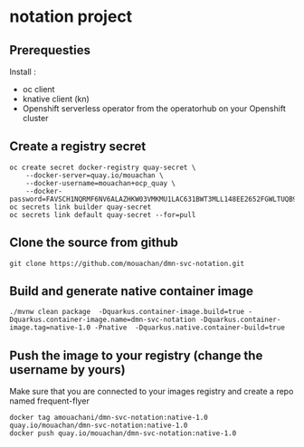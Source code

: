 # notation project

## Prerequesties 
Install :
- oc client
- knative client (kn)
- Openshift serverless operator from the operatorhub on your Openshift cluster

## Create a registry secret

```
oc create secret docker-registry quay-secret \
    --docker-server=quay.io/mouachan \
    --docker-username=mouachan+ocp_quay \
    --docker-password=FAVSCH1NQRMF6NV6ALAZHKW03VMKMU1LAC631BWT3MLL148EE2652FGWLTUQB93K
oc secrets link builder quay-secret
oc secrets link default quay-secret --for=pull
```

## Clone the source from github

```
git clone https://github.com/mouachan/dmn-svc-notation.git
```

## Build and generate native container image

```
./mvnw clean package  -Dquarkus.container-image.build=true -Dquarkus.container-image.name=dmn-svc-notation -Dquarkus.container-image.tag=native-1.0 -Pnative  -Dquarkus.native.container-build=true
```

## Push the image to your registry (change the username by yours)

Make sure that you are connected to your images registry and create a repo named frequent-flyer
```
docker tag amouachani/dmn-svc-notation:native-1.0 quay.io/mouachan/dmn-svc-notation:native-1.0
docker push quay.io/mouachan/dmn-svc-notation:native-1.0
```
